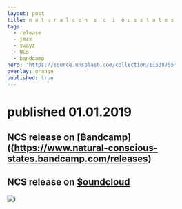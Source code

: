 ```yaml
---
layout: post
title: n a t u r a l c o n  s  c  i  o u s s t a t e s
tags:
  - release
  - jmzx
  - swayz
  - NCS
  - bandcamp
hero: 'https://source.unsplash.com/collection/11538755'
overlay: orange
published: true
---
```

# published 01.01.2019
## NCS release on [฿andcamp]((https://www.natural-conscious-states.bandcamp.com/releases)
## NCS release on [$oundcloud](https://www.soundcloud.com/jmzx/dealin-minds-preview)
![i](https://xjmzx.github.io/uploads/a2270818088_10.jpg)
